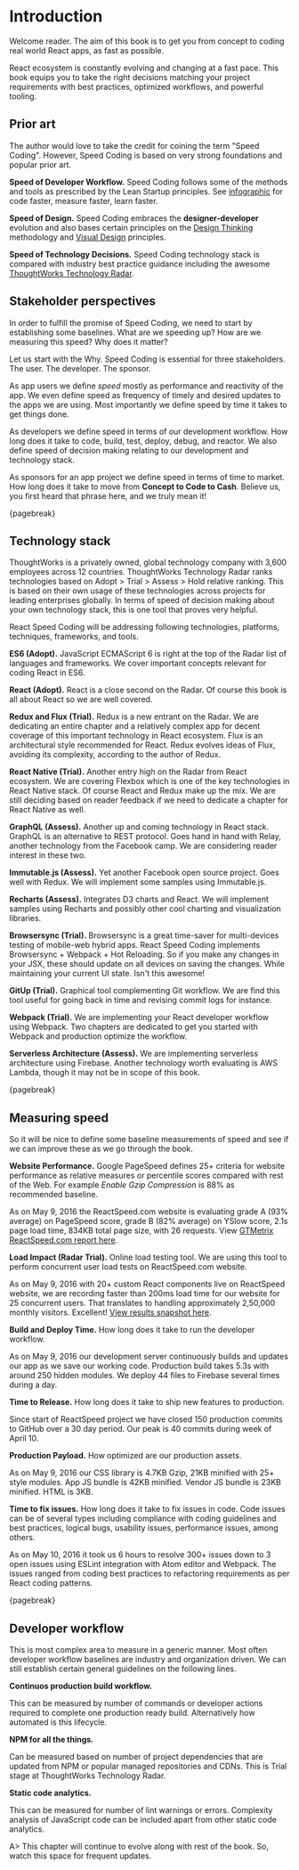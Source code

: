 # Introduction

Welcome reader. The aim of this book is to get you from concept to coding real world React apps,
as fast as possible.

React ecosystem is constantly evolving and changing at a fast pace. This book
equips you to take the right decisions matching your project requirements with best practices,
optimized workflows, and powerful tooling.

## Prior art

The author would love to take the credit for coining the term "Speed Coding". However, Speed Coding
is based on very strong foundations and popular prior art.

**Speed of Developer Workflow.** Speed Coding follows some of the methods and tools as prescribed by the Lean Startup principles. See [infographic][1] for code faster, measure faster, learn faster.

**Speed of Design.** Speed Coding embraces the **designer-developer** evolution and also bases certain principles
on the [Design Thinking][3] methodology and [Visual Design][7] principles.

**Speed of Technology Decisions.** Speed Coding technology stack is compared with industry best practice guidance including the awesome [ThoughtWorks Technology Radar][4].

## Stakeholder perspectives

In order to fulfill the promise of Speed Coding, we need to start by establishing some baselines.
What are we speeding up? How are we measuring this speed? Why does it matter?

Let us start with the Why. Speed Coding is essential for three stakeholders. The user. The developer.
The sponsor.

As app users we define *speed* mostly as performance and reactivity of the app. We even
define speed as frequency of timely and desired updates to the apps we are using. Most importantly
we define speed by time it takes to get things done.

As developers we define speed in terms of our development workflow. How long does it take to
code, build, test, deploy, debug, and reactor. We also define speed of decision making
relating to our development and technology stack.

As sponsors for an app project we define speed in terms of time to market. How long does it
take to move from **Concept to Code to Cash**. Believe us, you first heard that phrase here, and we truly mean it!

{pagebreak}

## Technology stack

ThoughtWorks is a privately owned, global technology company with 3,600 employees across 12 countries. ThoughtWorks Technology Radar ranks technologies based on Adopt > Trial > Assess > Hold relative ranking.  This is based on their own usage of these technologies across projects for leading enterprises globally. In terms of speed of decision making about your own technology stack, this is one tool that proves very helpful.

React Speed Coding will be addressing following technologies, platforms, techniques, frameworks, and tools.

**ES6 (Adopt).** JavaScript ECMAScript 6 is right at the top of the Radar list of languages and frameworks. We cover important concepts relevant for coding React in ES6.

**React (Adopt).** React is a close second on the Radar. Of course this book is all about React so we are well covered.

**Redux and Flux (Trial).** Redux is a new entrant on the Radar. We are dedicating an entire chapter and a relatively complex app for decent coverage of this important technology in React ecosystem. Flux is an architectural style recommended for React. Redux evolves ideas of Flux, avoiding its complexity, according to the author of Redux.

**React Native (Trial).** Another entry high on the Radar from React ecosystem. We are covering Flexbox which is one of the key technologies in React Native stack. Of course React and Redux make up the mix. We are still deciding based on reader feedback if we need to dedicate a chapter for React Native as well.

**GraphQL (Assess).** Another up and coming technology in React stack. GraphQL is an alternative to REST protocol. Goes hand in hand with Relay, another technology from the Facebook camp. We are considering reader interest in these two.

**Immutable.js (Assess).** Yet another Facebook open source project. Goes well with Redux. We will implement some samples using Immutable.js.

**Recharts (Assess).** Integrates D3 charts and React. We will implement samples using Recharts and possibly other cool charting and visualization libraries.

**Browsersync (Trial).** Browsersync is a great time-saver for multi-devices testing of mobile-web hybrid apps. React Speed Coding implements Browsersync + Webpack + Hot Reloading. So if you make any changes in your JSX, these should update on all devices on saving the changes. While maintaining your current UI state. Isn't this awesome!

**GitUp (Trial).** Graphical tool complementing Git workflow. We are find this tool useful for going back in time and revising commit logs for instance.

**Webpack (Trial).** We are implementing your React developer workflow using Webpack. Two chapters are dedicated to get you started with Webpack and production optimize the workflow.

**Serverless Architecture (Assess).** We are implementing serverless architecture using Firebase. Another technology worth evaluating is AWS Lambda, though it may not be in scope of this book.

{pagebreak}

## Measuring speed

So it will be nice to define some baseline measurements of speed and see if we can improve
these as we go through the book.

**Website Performance.** Google PageSpeed defines 25+ criteria for website performance as relative
measures or percentile scores compared with rest of the Web. For example *Enable Gzip Compression* is 88%
as recommended baseline.

As on May 9, 2016 the ReactSpeed.com website is evaluating grade A (93% average) on
PageSpeed score, grade B (82% average) on YSlow score, 2.1s page load time, 834KB total page size, with 26 requests. View [GTMetrix ReactSpeed.com report here][6].

**Load Impact (Radar Trial).** Online load testing tool. We are using this tool to perform concurrent user load tests on ReactSpeed.com website.

As on May 9, 2016 with 20+ custom React components live on ReactSpeed website, we are recording faster than 200ms load time for our website for 25 concurrent users. That translates to handling approximately 2,50,000 monthly visitors. Excellent! [View results snapshot here][5].

**Build and Deploy Time.** How long does it take to run the developer workflow.

As on May 9, 2016 our development server continuously builds and updates our app as we save our working code. Production build takes 5.3s with around 250 hidden modules. We deploy 44 files to Firebase several times during a day.

**Time to Release.** How long does it take to ship new features to production.

Since start of ReactSpeed project we have closed 150 production commits to GitHub over a 30 day period. Our peak is 40 commits during week of April 10.

**Production Payload.** How optimized are our production assets.

As on May 9, 2016 our CSS library is 4.7KB Gzip, 21KB minified with 25+ style modules. App JS bundle is 42KB minified. Vendor JS bundle is 23KB minified. HTML is 3KB.

**Time to fix issues.** How long does it take to fix issues in code. Code issues can be of several types including compliance with coding guidelines and best practices, logical bugs, usability issues, performance issues, among others.

As on May 10, 2016 it took us 6 hours to resolve 300+ issues down to 3 open issues using ESLint integration
with Atom editor and Webpack. The issues ranged from coding best practices to refactoring
requirements as per React coding patterns.

{pagebreak}

## Developer workflow

This is most complex area to measure in a generic manner. Most often developer workflow
baselines are industry and organization driven. We can still establish certain general guidelines on the following lines.

**Continuos production build workflow.**

This can be measured by number of commands or developer actions required to
complete one production ready build. Alternatively how automated is this lifecycle.

**NPM for all the things.**

Can be measured based on number of project dependencies that are updated from NPM or popular managed repositories and CDNs. This is Trial stage at ThoughtWorks Technology Radar.

**Static code analytics.**

This can be measured for number of lint warnings or errors. Complexity analysis of JavaScript code can be included apart from other static code analytics.

A> This chapter will continue to evolve along with rest of the book. So, watch this space for frequent updates.

[1]: http://visual.ly/lean-startup
[3]: http://www.fastcompany.com/919258/design-thinking-what
[4]: https://www.thoughtworks.com/radar
[5]: https://app.loadimpact.com/load-test/39d3b00c-d9fa-4056-8606-7ebe9026e161?charts=type%3D1%3Bsid%3D__li_clients_active%3A1%3B%3Btype%3D1%3Bsid%3D__li_user_load_time%3A1&large-charts=type%3D1%3Bsid%3D__li_clients_active%3A1%3B%3Btype%3D1%3Bsid%3D__li_user_load_time%3A1
[6]: https://gtmetrix.com/reports/reactspeed.com/Mn36KHic
[7]: https://www.academia.edu/11637848/Visual_Design_Principles_An_Empirical_Study_of_Design_Lore
